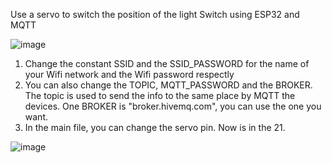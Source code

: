 Use a servo to switch the position of the light Switch using ESP32 and MQTT

![image](https://user-images.githubusercontent.com/71473111/153939004-55c781de-8db7-4739-8c0c-20f3cc4def8f.png)

1) Change the constant SSID and the SSID_PASSWORD for the name of your Wifi network and the Wifi password respectly
2) You can also change the TOPIC, MQTT_PASSWORD and the BROKER. The topic is used to send the info to the same place by MQTT the devices. One BROKER is "broker.hivemq.com", you can use the one you want.
3) In the main file, you can change the servo pin. Now is in the 21.

![image](https://user-images.githubusercontent.com/71473111/153940234-4f96d88e-d966-4c78-ac9d-3ce5df83f9dd.png)
